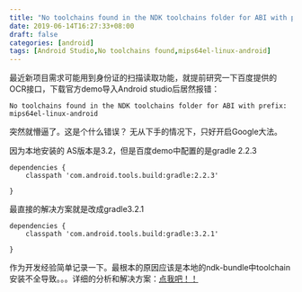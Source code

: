 ```yaml
---
title: "No toolchains found in the NDK toolchains folder for ABI with prefix: mips64el-linux-android"
date: 2019-06-14T16:27:33+08:00
draft: false
categories: [android]
tags: [Android Studio,No toolchains found,mips64el-linux-android]
---
```


最近新项目需求可能用到身份证的扫描读取功能，就提前研究一下百度提供的OCR接口，下载官方demo导入Android studio后居然报错：
```
No toolchains found in the NDK toolchains folder for ABI with prefix: mips64el-linux-android
```
 突然就懵逼了。这是个什么错误？
 无从下手的情况下，只好开启Google大法。
 
 因为本地安装的 AS版本是3.2，但是百度demo中配置的是gradle 2.2.3
 
 ``` shell
 dependencies {
     classpath 'com.android.tools.build:gradle:2.2.3'

 }
 ```
 最直接的解决方案就是改成gradle3.2.1
 
 ``` shell 
 dependencies {
     classpath 'com.android.tools.build:gradle:3.2.1'

 }
 ```
 
 作为开发经验简单记录一下。最根本的原因应该是本地的ndk-bundle中toolchain安装不全导致。。。详细的分析和解决方案：[点我吧！！](https://medium.com/@ivancse.58/how-to-resolve-no-toolchains-found-in-the-ndk-toolchains-folder-for-abi-with-prefix-b37086380193)
 
 
 
 
 
